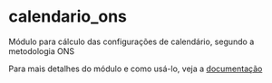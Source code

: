 # calendario_ons
Módulo para cálculo das configurações de calendário, segundo a metodologia ONS

Para mais detalhes do módulo e como usá-lo, veja a [documentação](https://calendario-ons.readthedocs.io/) 
